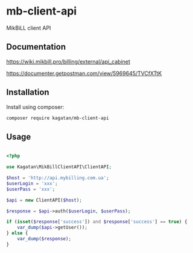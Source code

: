 # mb-client-api
MikBiLL client API


## Documentation

https://wiki.mikbill.pro/billing/external/api_cabinet


https://documenter.getpostman.com/view/5969645/TVCfXTtK
 
## Installation

Install using composer:

```bash
composer require kagatan/mb-client-api
```

## Usage

```php

<?php 

use Kagatan\MikBillClientAPI\ClientAPI;

$host = 'http://api.mybilling.com.ua';
$userLogin = 'xxx';
$userPass = 'xxx';

$api = new ClientAPI($host);

$response = $api->auth($userLogin, $userPass);

if (isset($response['success']) and $response['success'] == true) {
    var_dump($api->getUser());
} else {
    var_dump($response);
}


```